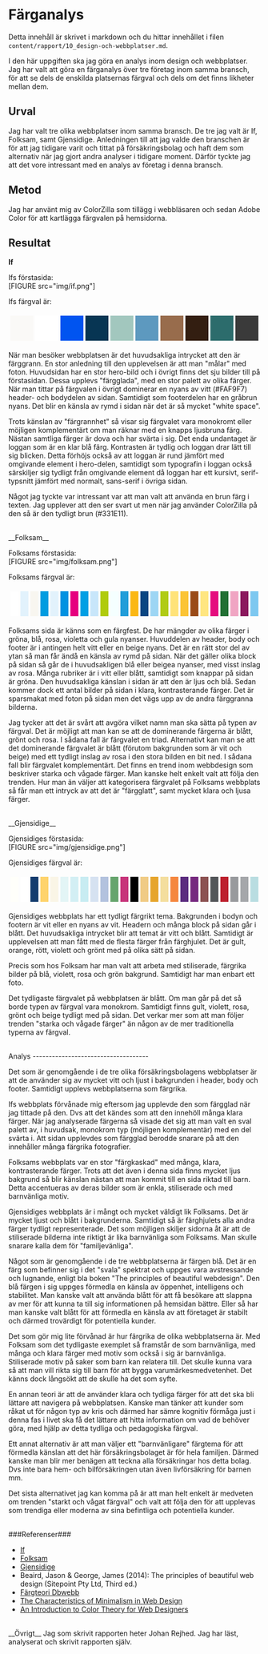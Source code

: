 ---
---
Färganalys
=========================

Detta innehåll är skrivet i markdown och du hittar innehållet i filen `content/rapport/10_design-och-webbplatser.md`.

I den här uppgiften ska jag göra en analys inom design och webbplatser. Jag har valt att göra en färganalys över tre företag inom samma bransch, för att se dels de enskilda platsernas färgval och dels om det finns likheter mellan dem.  

Urval
-------------------------

Jag har valt tre olika webbplatser inom samma bransch. De tre jag valt är If, Folksam, samt Gjensidige. Anledningen till att jag valde den branschen är för att jag tidigare varit och tittat på försäkringsbolag och haft dem som alternativ när jag gjort andra analyser i tidigare moment. Därför  tyckte jag att det vore intressant med en analys av företag i denna bransch.  

Metod
--------------------------

Jag har använt mig av ColorZilla som tillägg i webbläsaren och sedan Adobe Color för att kartlägga färgvalen på hemsidorna.  

Resultat
--------------------------
__If__

Ifs förstasida:  
[FIGURE src="img/if.png"]  

Ifs färgval är:

<table style="border-spacing: 4px; border-collapse: separate">
<tr>
<td style="height: 50px; width: 50px; background-color: #FAF9F7">
<td style="height: 50px; width: 50px; background-color: #FFFFFF">
<td style="height: 50px; width: 50px; background-color: #0054F0">
<td style="height: 50px; width: 50px; background-color: #073553">
<td style="height: 50px; width: 50px; background-color: #A2C7BE">
<td style="height: 50px; width: 50px; background-color: #5D99BF">
<td style="height: 50px; width: 50px; background-color: #986C4C">
<td style="height: 50px; width: 50px; background-color: #331E11">
<td style="height: 50px; width: 50px; background-color: #2C6C6C">
<td style="height: 50px; width: 50px; background-color: #3A3A3A">
</tr>
</table>

När man besöker webbplatsen är det huvudsakliga intrycket att den är färggrann. En stor anledning till den upplevelsen är att man "målar" med foton. Huvudsidan har en stor hero-bild och i övrigt finns det sju bilder till på förstasidan. Dessa upplevs "färgglada", med en stor palett av olika färger. När man tittar på färgvalen i övrigt dominerar en nyans av vitt (#FAF9F7) header- och bodydelen av sidan. Samtidigt som footerdelen har en gråbrun nyans. Det blir en känsla av rymd i sidan när det är så mycket "white space".

Trots känslan av "färgrannhet" så visar sig färgvalet vara monokromt eller möjligen komplementärt om man räknar med en knapps ljusbruna färg. Nästan samtliga färger är dova och har svärta i sig. Det enda undantaget är loggan som är en klar blå färg. Kontrasten är tydlig och loggan drar lätt till sig blicken. Detta förhöjs också av att loggan är rund jämfört med omgivande element i hero-delen, samtidigt som typografin i loggan också särskiljer sig tydligt från omgivande element då loggan har ett kursivt, serif-typsnitt jämfört med normalt, sans-serif i övriga sidan.

Något jag tyckte var intressant var att man valt att använda en brun färg i texten. Jag upplever att den ser svart ut men när jag använder ColorZilla på den så är den tydligt brun (#331E11).  


<br>
__Folksam__

Folksams förstasida:  
[FIGURE src="img/folksam.png"]  

Folksams färgval är:

<table style="border-spacing: 4px; border-collapse: separate">
<tr>
<td style="height: 50px; width: 50px; background-color: #FFFFFF">
<td style="height: 50px; width: 50px; background-color: #E2F2FC">
<td style="height: 50px; width: 50px; background-color: #F8F6F0">
<td style="height: 50px; width: 50px; background-color: #009CE0">
<td style="height: 50px; width: 50px; background-color: #E2F2FC">
<td style="height: 50px; width: 50px; background-color: #0092E1">
<td style="height: 50px; width: 50px; background-color: #E6007E">
<td style="height: 50px; width: 50px; background-color: #009FE4">
<td style="height: 50px; width: 50px; background-color: #C8E6FA">
<td style="height: 50px; width: 50px; background-color: #B0CB0B">
<td style="height: 50px; width: 50px; background-color: #F5FFFF">
<td style="height: 50px; width: 50px; background-color: #219DD9">
<td style="height: 50px; width: 50px; background-color: #FBB814">
<td style="height: 50px; width: 50px; background-color: #0A4682">
<td style="height: 50px; width: 50px; background-color: #9DD6F4">
<td style="height: 50px; width: 50px; background-color: #B0CB14">
<td style="height: 50px; width: 50px; background-color: #FFE379">
<td style="height: 50px; width: 50px; background-color: #FBC435">
<td style="height: 50px; width: 50px; background-color: #9A4A17">
<td style="height: 50px; width: 50px; background-color: #FFE680">
<td style="height: 50px; width: 50px; background-color: #E50C7E">
<td style="height: 50px; width: 50px; background-color: #216F33">
<td style="height: 50px; width: 50px; background-color: #F0A5C3">
<td style="height: 50px; width: 50px; background-color: #8B175D">
<td style="height: 50px; width: 50px; background-color: #7DC8F0">
<td style="height: 50px; width: 50px; background-color: #FFE57E">
<td style="height: 50px; width: 50px; background-color: #FFB900">
<td style="height: 50px; width: 50px; background-color: #F27FBE">
<td style="height: 50px; width: 50px; background-color: #EE68AF">
<td style="height: 50px; width: 50px; background-color: #007BCF">
<td style="height: 50px; width: 50px; background-color: #8C015A">
</tr>
</table>

Folksams sida är känns som en färgfest. De har mängder av olika färger i gröna, blå, rosa, violetta och gula nyanser. Huvuddelen av header, body och footer är i antingen helt vitt eller en beige nyans. Det är en rätt stor del av ytan så man får ändå en känsla av rymd på sidan. När det gäller olika block på sidan så går de i huvudsakligen blå eller beigea nyanser, med visst inslag av rosa. Många rubriker är i vitt eller blått, samtidigt som knappar på sidan är gröna. Den huvudsakliga känslan i sidan är att den är ljus och blå. Sedan kommer dock ett antal bilder på sidan i klara, kontrasterande färger. Det är sparsmakat med foton på sidan men det vägs upp av de andra färggranna bilderna.  

Jag tycker att det är svårt att avgöra vilket namn man ska sätta på typen av färgval. Det är möjligt att man kan se att de dominerande färgerna är blått, grönt och rosa. I sådana fall är färgvalet en triad. Alternativt kan man se att det dominerande färgvalet är blått (förutom bakgrunden som är vit och beige) med ett tydligt inslag av rosa i den stora bilden en bit ned. I sådana fall blir färgvalet komplementärt. Det finns en trend inom webbdesign som beskriver starka och vågade färger. Man kanske helt enkelt valt att följa den trenden. Hur man än väljer att kategorisera färgvalet på Folksams webbplats så får man ett intryck av att det är "färgglatt", samt mycket klara och ljusa färger.


<br>
__Gjensidige__

Gjensidiges förstasida:  
[FIGURE src="img/gjensidige.png"]  

Gjensidiges färgval är:

<table style="border-spacing: 4px; border-collapse: separate">
<tr>
<td style="height: 50px; width: 50px; background-color: #FFFFFA">
<td style="height: 50px; width: 50px; background-color: #FFFFFF">
<td style="height: 50px; width: 50px; background-color: #143C6E">
<td style="height: 50px; width: 50px; background-color: #FED36C">
<td style="height: 50px; width: 50px; background-color: #FAF5E6">
<td style="height: 50px; width: 50px; background-color: #E3F5F6">
<td style="height: 50px; width: 50px; background-color: #D3EFF4">
<td style="height: 50px; width: 50px; background-color: #C8ECF2">
<td style="height: 50px; width: 50px; background-color: #D6E2F1">
<td style="height: 50px; width: 50px; background-color: #B3C2DE">
<td style="height: 50px; width: 50px; background-color: #66A56D">
<td style="height: 50px; width: 50px; background-color: #C7347A">
<td style="height: 50px; width: 50px; background-color: #000000">
<td style="height: 50px; width: 50px; background-color: #F0CB85">
<td style="height: 50px; width: 50px; background-color: #E6A52C">
<td style="height: 50px; width: 50px; background-color: #F4DE9E">
<td style="height: 50px; width: 50px; background-color: #F5873E">
<td style="height: 50px; width: 50px; background-color: #5B2C7F">
<td style="height: 50px; width: 50px; background-color: #76297F">
<td style="height: 50px; width: 50px; background-color: #8C5252">
<td style="height: 50px; width: 50px; background-color: #535659">
<td style="height: 50px; width: 50px; background-color: #BD202E">
<td style="height: 50px; width: 50px; background-color: #989A9D">
<td style="height: 50px; width: 50px; background-color: #A5A7AA">
<td style="height: 50px; width: 50px; background-color: #B9DDE1">
<td style="height: 50px; width: 50px; background-color: #FCF7CC">
<td style="height: 50px; width: 50px; background-color: #EAE1EE">
<td style="height: 50px; width: 50px; background-color: #E1D4E7">
<td style="height: 50px; width: 50px; background-color: #824FA0">
<td style="height: 50px; width: 50px; background-color: #67327B">
<td style="height: 50px; width: 50px; background-color: #FFE6EB">
<td style="height: 50px; width: 50px; background-color: #FEC9D3">
<td style="height: 50px; width: 50px; background-color: #F7911E">
<td style="height: 50px; width: 50px; background-color: #FDD2AF">
<td style="height: 50px; width: 50px; background-color: #EC6F93">
<td style="height: 50px; width: 50px; background-color: #E8EED8">
<td style="height: 50px; width: 50px; background-color: #D1DEBB">
<td style="height: 50px; width: 50px; background-color: #92CB7C">
<td style="height: 50px; width: 50px; background-color: #66BB47">
<td style="height: 50px; width: 50px; background-color: #F0ECE6">
<td style="height: 50px; width: 50px; background-color: #D7EFF2">
<td style="height: 50px; width: 50px; background-color: #B9DDE1">
<td style="height: 50px; width: 50px; background-color: #B8DEE2">
<td style="height: 50px; width: 50px; background-color: #1B242A">
<td style="height: 50px; width: 50px; background-color: #0099CE">
<td style="height: 50px; width: 50px; background-color: #FF4548">
<td style="height: 50px; width: 50px; background-color: #FED36C">
<td style="height: 50px; width: 50px; background-color: #253746">
</tr>
</table>

Gjensidiges webbplats har ett tydligt färgrikt tema. Bakgrunden i bodyn och footern är vit eller en nyans av vit. Headern och många block på sidan går i blått. Det huvudsakliga intrycket blir att temat är vitt och blått. Samtidigt är upplevelsen att man fått med de flesta färger från färghjulet. Det är gult, orange, rött, violett och grönt med på olika sätt på sidan.  

Precis som hos Folksam har man valt att arbeta med stiliserade, färgrika bilder på blå, violett, rosa och grön bakgrund. Samtidigt har man enbart ett foto.

Det tydligaste färgvalet på webbplatsen är blått. Om man går på det så borde typen av färgval vara monokrom. Samtidigt finns gult, violett, rosa, grönt och beige tydligt med på sidan. Det verkar mer som att man följer trenden "starka och vågade färger" än någon av de mer traditionella typerna av färgval.



<br>
Analys
------------------------------------

Det som är genomgående i de tre olika försäkringsbolagens webbplatser är att de använder sig av mycket vitt och ljust i bakgrunden i header, body och footer. Samtidigt upplevs webbplatserna som färgrika.

Ifs webbplats förvånade mig eftersom jag upplevde den som färgglad när jag tittade på den. Dvs att det kändes som att den innehöll många klara färger. När jag analyserade färgerna så visade det sig att man valt en sval palett av, i huvudsak, monokrom typ (möjligen komplementär) med en del svärta i. Att sidan upplevdes som färgglad berodde snarare på att den innehåller många färgrika fotografier.  

Folksams webbplats var en stor "färgkaskad" med många, klara, kontrasterande färger. Trots att det även i denna sida finns mycket ljus bakgrund så blir känslan nästan att man kommit till en sida riktad till barn. Detta accentueras av deras bilder som är enkla, stiliserade och med barnvänliga motiv.  

Gjensidiges webbplats är i mångt och mycket väldigt lik Folksams. Det är mycket ljust och blått i bakgrunderna. Samtidigt så är färghjulets alla andra färger tydligt representerade. Det som möjligen skiljer sidorna åt är att de stiliserade bilderna inte riktigt är lika barnvänliga som Folksams. Man skulle snarare kalla dem för "familjevänliga".

Något som är genomgående i de tre webbplatserna är färgen blå. Det är en färg som befinner sig i det "svala" spektrat och uppges vara avstressande och lugnande, enligt bla boken "The principles of beautiful webdesign". Den blå färgen i sig uppges förmedla en känsla av öppenhet, intelligens och stabilitet. Man kanske valt att använda blått för att få besökare att slappna av mer för att kunna ta till sig informationen på hemsidan bättre. Eller så har man kanske valt blått för att förmedla en känsla av att företaget är stabilt och därmed trovärdigt för potentiella kunder.  

Det som gör mig lite förvånad är hur färgrika de olika webbplatserna är. Med Folksam som det tydligaste exemplet så framstår de som barnvänliga, med många och klara färger med motiv som också i sig är barnvänliga. Stiliserade motiv på saker som barn kan relatera till. Det skulle kunna vara så att man vill rikta sig till barn för att bygga varumärkesmedvetenhet. Det känns dock långsökt att de skulle ha det som syfte.   

En annan teori är att de använder klara och tydliga färger för att det ska bli lättare att navigera på webbplatsen. Kanske man tänker att kunder som råkat ut för någon typ av kris och därmed har sämre kognitiv förmåga just i denna fas i livet ska få det lättare att hitta information om vad de behöver göra, med hjälp av detta tydliga och pedagogiska färgval.  

Ett annat alternativ är att man väljer ett "barnvänligare" färgtema för att förmedla känslan att det här försäkringsbolaget är för hela familjen. Därmed kanske man blir mer benägen att teckna alla försäkringar hos detta bolag. Dvs inte bara hem- och bilförsäkringen utan även livförsäkring för barnen mm.  

Det sista alternativet jag kan komma på är att man helt enkelt är medveten om trenden "starkt och vågat färgval" och valt att följa den för att upplevas som trendiga eller moderna av sina befintliga och potentiella kunder.  



<br>
###Referenser###  

* [If](https://www.if.se/privat)  
* [Folksam](https://www.folksam.se/)  
* [Gjensidige](https://www.gjensidige.se/forsakring)  
* Beaird, Jason & George, James (2014): The principles of beautiful web design (Sitepoint Pty Ltd, Third ed.)  
* [Färgteori Dbwebb](https://dbwebb.se/guide/design-med-html5-och-css3/farg)  
* [The Characteristics of Minimalism in Web Design](https://www.nngroup.com/articles/characteristics-minimalism/)  
* [An Introduction to Color Theory for Web Designers](https://webdesign.tutsplus.com/articles/an-introduction-to-color-theory-for-web-designers--webdesign-1437)  


<br>
__Övrigt__  
Jag som skrivit rapporten heter Johan Rejhed. Jag har läst, analyserat och skrivit rapporten själv.  

<br>
